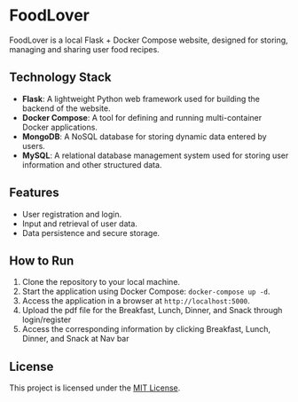 # FoodLover

FoodLover is a local Flask + Docker Compose website, designed for storing, managing and sharing user food recipes.

## Technology Stack

- **Flask**: A lightweight Python web framework used for building the backend of the website.
- **Docker Compose**: A tool for defining and running multi-container Docker applications.
- **MongoDB**: A NoSQL database for storing dynamic data entered by users.
- **MySQL**: A relational database management system used for storing user information and other structured data.

## Features

- User registration and login.
- Input and retrieval of user data.
- Data persistence and secure storage.

## How to Run

1. Clone the repository to your local machine.
2. Start the application using Docker Compose: `docker-compose up -d`.
3. Access the application in a browser at `http://localhost:5000`.
4. Upload the pdf file for the Breakfast, Lunch, Dinner, and Snack through login/register
5. Access the corresponding information by clicking Breakfast, Lunch, Dinner, and Snack at Nav bar

## License

This project is licensed under the [MIT License](LICENSE).
